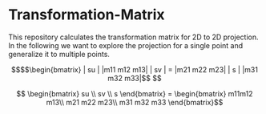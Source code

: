 # Transformation-Matrix
This repository calculates the transformation matrix for 2D to 2D projection. In the following we want to explore the projection for a single point and generalize it to multiple points.

```math
$$\begin{bmatrix} 
| su |   |m11 m12 m13|
| sv | = |m21 m22 m23|
| s  |   |m31 m32 m33|$$

```
```math
  \begin{bmatrix} 
    su \\ 
    sv \\ 
    s
  \end{bmatrix} = 
  
  \begin{bmatrix} 
   
    m11m12  m13\\ 
    m21 m22 m23\\ 
    m31 m32 m33

  \end{bmatrix}
```

